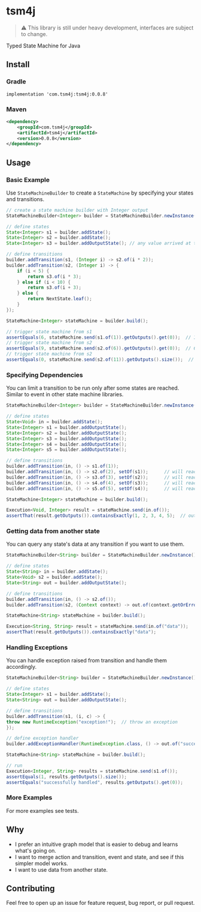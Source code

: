 # tsm4j
> :warning: This library is still under heavy development, interfaces are subject to change.

Typed State Machine for Java

## Install

### Gradle
```
implementation 'com.tsm4j:tsm4j:0.0.8'
```

### Maven
```xml
<dependency>
    <groupId>com.tsm4j</groupId>
    <artifactId>tsm4j</artifactId>
    <version>0.0.8</version>
</dependency>
```

## Usage

### Basic Example

Use `StateMachineBuilder` to create a `StateMachine` by specifying your states and transitions.

```java
// create a state machine builder with Integer output
StateMachineBuilder<Integer> builder = StateMachineBuilder.newInstance();

// define states
State<Integer> s1 = builder.addState();
State<Integer> s2 = builder.addState();
State<Integer> s3 = builder.addOutputState(); // any value arrived at this state is output

// define transitions
builder.addTransition(s1, (Integer i) -> s2.of(i * 2));
builder.addTransition(s2, (Integer i) -> {
    if (i < 5) {
        return s3.of(i * 3);
    } else if (i < 10) {
        return s3.of(i + 3);
    } else {
        return NextState.leaf();
    }
});

StateMachine<Integer> stateMachine = builder.build();

// trigger state machine from s1
assertEquals(6, stateMachine.send(s1.of(1)).getOutputs().get(0));  // 1 * 2 * 3 = 6
// trigger state machine from s2
assertEquals(9, stateMachine.send(s2.of(6)).getOutputs().get(0));  // 6 + 3 = 9
// trigger state machine from s2
assertEquals(0, stateMachine.send(s2.of(11)).getOutputs().size());  // no output
```

### Specifying Dependencies
You can limit a transition to be run only after some states are reached.
Similar to event in other state machine libraries.
```java
StateMachineBuilder<Integer> builder = StateMachineBuilder.newInstance();

// define states
State<Void> in = builder.addState();
State<Integer> s1 = builder.addOutputState();
State<Integer> s2 = builder.addOutputState();
State<Integer> s3 = builder.addOutputState();
State<Integer> s4 = builder.addOutputState();
State<Integer> s5 = builder.addOutputState();

// define transitions
builder.addTransition(in, () -> s1.of(1));
builder.addTransition(in, () -> s2.of(2), setOf(s1));      // will reach s2 after s1
builder.addTransition(in, () -> s3.of(3), setOf(s2));      // will reach s3 after s2
builder.addTransition(in, () -> s4.of(4), setOf(s3));      // will reach s4 after s3
builder.addTransition(in, () -> s5.of(5), setOf(s4));      // will reach s5 after s4

StateMachine<Integer> stateMachine = builder.build();

Execution<Void, Integer> result = stateMachine.send(in.of());
assertThat(result.getOutputs()).containsExactly(1, 2, 3, 4, 5);  // outputs are in specified order
```
### Getting data from another state
You can query any state's data at any transition if you want to use them.

```java
StateMachineBuilder<String> builder = StateMachineBuilder.newInstance();

// define states
State<String> in = builder.addState();
State<Void> s2 = builder.addState();
State<String> out = builder.addOutputState();

// define transitions
builder.addTransition(in, () -> s2.of());
builder.addTransition(s2, (Context context) -> out.of(context.getOrError(in)));  // get data from "in" state using context

StateMachine<String> stateMachine = builder.build();

Execution<String, String> result = stateMachine.send(in.of("data"));
assertThat(result.getOutputs()).containsExactly("data");
```

### Handling Exceptions
You can handle exception raised from transition and handle them accordingly.
```java
StateMachineBuilder<String> builder = StateMachineBuilder.newInstance();

// define states
State<Integer> s1 = builder.addState();
State<String> out = builder.addOutputState();

// define transitions
builder.addTransition(s1, (i, c) -> {
throw new RuntimeException("exception!");  // throw an exception
});

// define exception handler
builder.addExceptionHandler(RuntimeException.class, () -> out.of("successfully handled"));  // handle it and move to some state

StateMachine<String> stateMachine = builder.build();

// run
Execution<Integer, String> results = stateMachine.send(s1.of());
assertEquals(1, results.getOutputs().size());
assertEquals("successfully handled", results.getOutputs().get(0));
```
### More Examples
For more examples see tests.

## Why
- I prefer an intuitive graph model that is easier to debug and learns what's going on.
- I want to merge action and transition, event and state, and see if this simpler model works.
- I want to use data from another state.

## Contributing
Feel free to open up an issue for feature request, bug report, or pull request.
